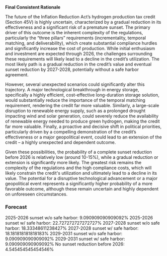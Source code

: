 **Final Consistent Rationale**

The future of the Inflation Reduction Act’s hydrogen production tax credit (Section 45V) is highly uncertain, characterized by a gradual reduction in its effectiveness and a significant risk of a premature sunset. The primary driver of this outcome is the inherent complexity of the regulations, particularly the “three pillars” requirements (incrementality, temporal matching, and deliverability), which create substantial compliance hurdles and significantly increase the cost of production. While initial enthusiasm and investment are expected through 2026, the challenges surrounding these requirements will likely lead to a decline in the credit’s utilization.  The most likely path is a gradual reduction in the credit’s value and eventual sunset reduction by 2027-2028, potentially without a safe harbor agreement.

However, several unexpected scenarios could significantly alter this trajectory. A major technological breakthrough in energy storage, specifically a highly efficient, cost-effective long-duration storage solution, would substantially reduce the importance of the temporal matching requirement, rendering the credit far more valuable. Similarly, a large-scale disruption to renewable energy supply, such as a prolonged drought impacting wind and solar generation, could severely reduce the availability of renewable energy needed to produce green hydrogen, making the credit far more valuable.  Finally, a proactive and decisive shift in political priorities, particularly driven by a compelling demonstration of the credit’s effectiveness or a major geopolitical event, could lead to an extension of the credit – a highly unexpected and dependent outcome.

Given these possibilities, the probability of a complete sunset reduction before 2026 is relatively low (around 10-15%), while a gradual reduction or extension is significantly more likely. The greatest risk remains the complexity of the regulations and the high compliance costs, which will likely constrain the credit's utilization and ultimately lead to a decline in its value. The potential for a disruptive technological advancement or a major geopolitical event represents a significantly higher probability of a more favorable outcome, although these remain uncertain and highly dependent on unforeseen circumstances.


### Forecast

2025-2026 sunset w/o safe harbor: 9.090909090909092%
2025-2026 sunset w/ safe harbor: 22.727272727272727%
2027-2028 sunset w/o safe harbor: 18.33348611238427%
2027-2028 sunset w/ safe harbor: 18.181818181818183%
2029-2031 sunset w/o safe harbor: 9.090909090909092%
2029-2031 sunset w/ safe harbor: 9.090909090909092%
No sunset reduction before 2026: 4.545454545454546%